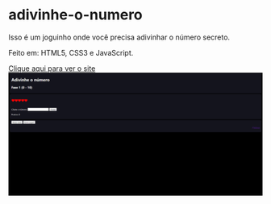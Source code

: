 # adivinhe-o-numero
 
Isso é um joguinho onde você precisa adivinhar o número secreto.

Feito em: HTML5, CSS3 e JavaScript.

<a href="https://tomaslmz.github.io/adivinhe-o-numero/">Clique aqui para ver o site<img src="./src/print.png"></a>
